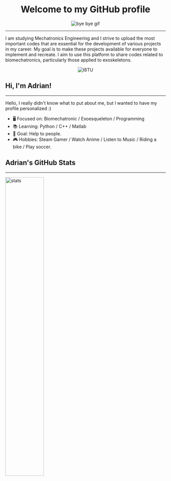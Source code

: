 <h1 align="center">Welcome to my GitHub profile</h1>
<p align="center">
  <img src="https://i.gifer.com/I8TU.gif" alt="bye bye gif">
</p>

---
I am studying Mechatronics Engineering and I strive to upload the most important codes that are essential for the development of various projects in my career. My goal is to make these projects available for everyone to implement and recreate. I aim to use this platform to share codes related to biomechatronics, particularly those applied to exoskeletons.
<p align="center">
  <img src="https://github.com/user-attachments/assets/fc1bf2eb-a2f6-45a3-9165-d713a0d1400f" alt="I8TU">
</p>

## Hi, I'm Adrian!
---
Hello, I really didn't know what to put about me, but I wanted to have my profile personalized :)

- 🖥️ Focused on: Biomechatronic / Exoesqueleton / Programming
- 📚 Learning: Python / C++ / Matlab
- 🎯 Goal: Help to people.
- 🎮 Hobbies: Steam Gamer / Watch Anime / Listen to Music / Riding a bike / Play soccer.

## Adrian's GitHub Stats
---
<img alt="stats" width="49%" src="https://github-readme-stats.vercel.app/api?username=AMP2233&show_icons=true&theme=transparent"/>
